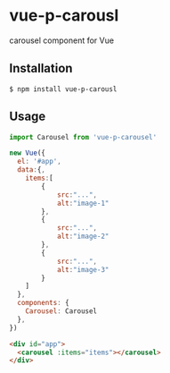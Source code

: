 # vue-p-carousl

carousel component for Vue

## Installation

```shell
$ npm install vue-p-carousl
```

## Usage

```js
import Carousel from 'vue-p-carousel'

new Vue({
  el: '#app',
  data:{,
    items:[
        {
            src:"...",
            alt:"image-1"
        },
        {
            src:"...",
            alt:"image-2"
        },
        {
            src:"...",
            alt:"image-3"
        }
    ]
  },
  components: {
    Carousel: Carousel
  },
})
```

```html
<div id="app">
  <carousel :items="items"></carousel>
</div>
```